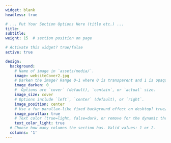 ```yaml
---
widget: blank
headless: true

# ... Put Your Section Options Here (title etc.) ...
title: 
subtitle:
weight: 15  # section position on page

# Activate this widget? true/false
active: true

design:
  background:
    # Name of image in `assets/media/`.
    image: websiteCover2.jpg
    # Darken the image? Range 0-1 where 0 is transparent and 1 is opaque.
    image_darken: 0
    #  Options are `cover` (default), `contain`, or `actual` size.
    image_size: cover
    # Options include `left`, `center` (default), or `right`.
    image_position: center
    # Use a fun parallax-like fixed background effect on desktop? true/false
    image_parallax: true
    # Text color (true=light, false=dark, or remove for the dynamic theme color).
    text_color_light: true
  # Choose how many columns the section has. Valid values: 1 or 2.
  columns: '1'
---
```



